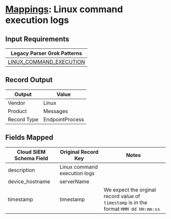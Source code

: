 # [Mappings](README.md): Linux command execution logs

## Input Requirements

|Legacy Parser Grok Patterns|
|-------------|
|[LINUX_COMMAND_EXECUTION](../legacy_parsers/LINUX_COMMAND_EXECUTION.md)|

## Record Output

|Output|Value|
|------|-----|
|Vendor|Linux|
|Product|Messages|
|Record Type|EndpointProcess|

## Fields Mapped

|Cloud SIEM Schema Field|Original Record Key|Notes|
|-----------------------|-------------------|-----|
|description|Linux command execution logs||
|device_hostname|serverName||
|timestamp|timestamp|We expect the orginal record value of `timestamp` is in the format `MMM dd HH:mm:ss`|


